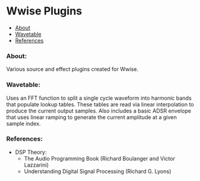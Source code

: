 # Wwise Plugins

- [About](#about)
- [Wavetable](#wavetable)
- [References](#references)

### About: <a name="about"></a>

Various source and effect plugins created for Wwise.

### Wavetable: <a name="wavetable"></a>

Uses an FFT function to split a single cycle waveform into harmonic bands that populate lookup tables. These tables are read via linear interpolation to produce the current output samples. Also includes a basic ADSR envelope that uses linear ramping to generate the current amplitude at a given sample index.

### References: <a name="references"></a>

- DSP Theory:
  - The Audio Programming Book (Richard Boulanger and Victor Lazzarini)
  - Understanding Digital Signal Processing (Richard G. Lyons)